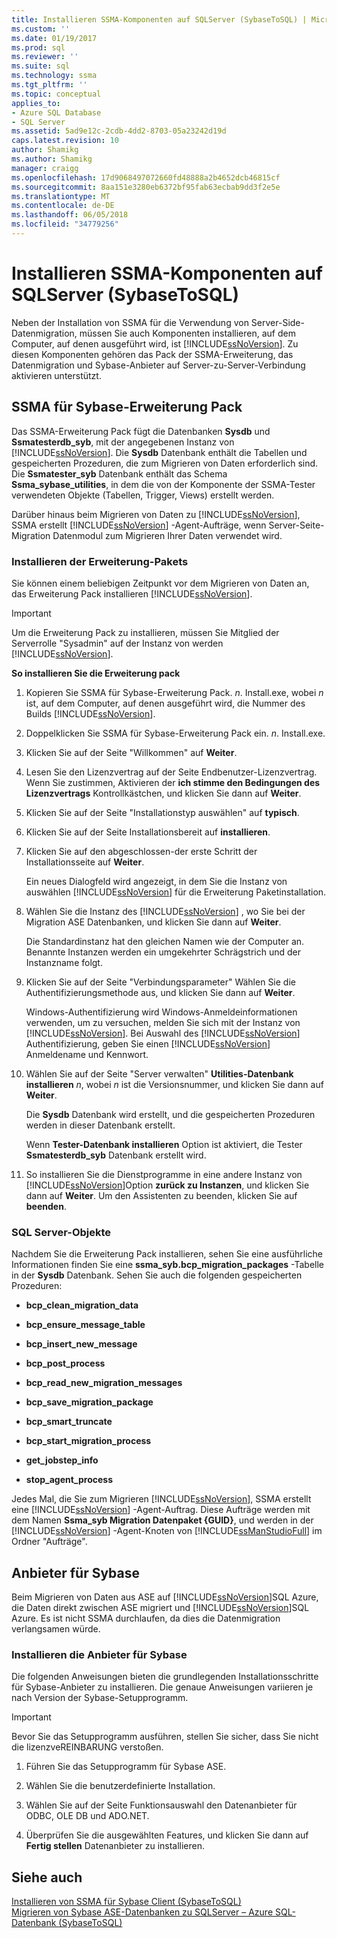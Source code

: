 ```yaml
---
title: Installieren SSMA-Komponenten auf SQLServer (SybaseToSQL) | Microsoft Docs
ms.custom: ''
ms.date: 01/19/2017
ms.prod: sql
ms.reviewer: ''
ms.suite: sql
ms.technology: ssma
ms.tgt_pltfrm: ''
ms.topic: conceptual
applies_to:
- Azure SQL Database
- SQL Server
ms.assetid: 5ad9e12c-2cdb-4dd2-8703-05a23242d19d
caps.latest.revision: 10
author: Shamikg
ms.author: Shamikg
manager: craigg
ms.openlocfilehash: 17d9068497072660fd48888a2b4652dcb46815cf
ms.sourcegitcommit: 8aa151e3280eb6372bf95fab63ecbab9dd3f2e5e
ms.translationtype: MT
ms.contentlocale: de-DE
ms.lasthandoff: 06/05/2018
ms.locfileid: "34779256"
---
```

# <a name="installing-ssma-components-on-sql-server-sybasetosql"></a>Installieren SSMA-Komponenten auf SQLServer (SybaseToSQL)
Neben der Installation von SSMA für die Verwendung von Server-Side-Datenmigration, müssen Sie auch Komponenten installieren, auf dem Computer, auf denen ausgeführt wird, ist [!INCLUDE[ssNoVersion](../../includes/ssnoversion_md.md)]. Zu diesen Komponenten gehören das Pack der SSMA-Erweiterung, das Datenmigration und Sybase-Anbieter auf Server-zu-Server-Verbindung aktivieren unterstützt.  
  
## <a name="ssma-for-sybase-extension-pack"></a>SSMA für Sybase-Erweiterung Pack  
Das SSMA-Erweiterung Pack fügt die Datenbanken **Sysdb** und **Ssmatesterdb_syb**, mit der angegebenen Instanz von [!INCLUDE[ssNoVersion](../../includes/ssnoversion_md.md)]. Die **Sysdb** Datenbank enthält die Tabellen und gespeicherten Prozeduren, die zum Migrieren von Daten erforderlich sind. Die **Ssmatester_syb** Datenbank enthält das Schema **Ssma_sybase_utilities**, in dem die von der Komponente der SSMA-Tester verwendeten Objekte (Tabellen, Trigger, Views) erstellt werden.  
  
Darüber hinaus beim Migrieren von Daten zu [!INCLUDE[ssNoVersion](../../includes/ssnoversion_md.md)], SSMA erstellt [!INCLUDE[ssNoVersion](../../includes/ssnoversion_md.md)] -Agent-Aufträge, wenn Server-Seite-Migration Datenmodul zum Migrieren Ihrer Daten verwendet wird.  
  
### <a name="installing-the-extension-pack"></a>Installieren der Erweiterung-Pakets  
Sie können einem beliebigen Zeitpunkt vor dem Migrieren von Daten an, das Erweiterung Pack installieren [!INCLUDE[ssNoVersion](../../includes/ssnoversion_md.md)].  
  
> [!IMPORTANT]  
> Um die Erweiterung Pack zu installieren, müssen Sie Mitglied der Serverrolle "Sysadmin" auf der Instanz von werden [!INCLUDE[ssNoVersion](../../includes/ssnoversion_md.md)].  
  
**So installieren Sie die Erweiterung pack**  
  
1.  Kopieren Sie SSMA für Sybase-Erweiterung Pack. *n*. Install.exe, wobei *n* ist, auf dem Computer, auf denen ausgeführt wird, die Nummer des Builds [!INCLUDE[ssNoVersion](../../includes/ssnoversion_md.md)].  
  
2.  Doppelklicken Sie SSMA für Sybase-Erweiterung Pack ein. *n*. Install.exe.  
  
3.  Klicken Sie auf der Seite "Willkommen" auf **Weiter**.  
  
4.  Lesen Sie den Lizenzvertrag auf der Seite Endbenutzer-Lizenzvertrag. Wenn Sie zustimmen, Aktivieren der **ich stimme den Bedingungen des Lizenzvertrags** Kontrollkästchen, und klicken Sie dann auf **Weiter**.  
  
5.  Klicken Sie auf der Seite "Installationstyp auswählen" auf **typisch**.  
  
6.  Klicken Sie auf der Seite Installationsbereit auf **installieren**.  
  
7.  Klicken Sie auf den abgeschlossen-der erste Schritt der Installationsseite auf **Weiter**.  
  
    Ein neues Dialogfeld wird angezeigt, in dem Sie die Instanz von auswählen [!INCLUDE[ssNoVersion](../../includes/ssnoversion_md.md)] für die Erweiterung Paketinstallation.  
  
8.  Wählen Sie die Instanz des [!INCLUDE[ssNoVersion](../../includes/ssnoversion_md.md)] , wo Sie bei der Migration ASE Datenbanken, und klicken Sie dann auf **Weiter**.  
  
    Die Standardinstanz hat den gleichen Namen wie der Computer an. Benannte Instanzen werden ein umgekehrter Schrägstrich und der Instanzname folgt.  
  
9. Klicken Sie auf der Seite "Verbindungsparameter" Wählen Sie die Authentifizierungsmethode aus, und klicken Sie dann auf **Weiter**.  
  
    Windows-Authentifizierung wird Windows-Anmeldeinformationen verwenden, um zu versuchen, melden Sie sich mit der Instanz von [!INCLUDE[ssNoVersion](../../includes/ssnoversion_md.md)]. Bei Auswahl des [!INCLUDE[ssNoVersion](../../includes/ssnoversion_md.md)] Authentifizierung, geben Sie einen [!INCLUDE[ssNoVersion](../../includes/ssnoversion_md.md)] Anmeldename und Kennwort.  
  
10. Wählen Sie auf der Seite "Server verwalten" **Utilities-Datenbank installieren** *n*, wobei *n* ist die Versionsnummer, und klicken Sie dann auf **Weiter**.  
  
    Die **Sysdb** Datenbank wird erstellt, und die gespeicherten Prozeduren werden in dieser Datenbank erstellt.  
  
    Wenn **Tester-Datenbank installieren** Option ist aktiviert, die Tester **Ssmatesterdb_syb** Datenbank erstellt wird.  
  
11. So installieren Sie die Dienstprogramme in eine andere Instanz von [!INCLUDE[ssNoVersion](../../includes/ssnoversion_md.md)]Option **zurück zu Instanzen**, und klicken Sie dann auf **Weiter**. Um den Assistenten zu beenden, klicken Sie auf **beenden**.  
  
### <a name="sql-server-database-objects"></a>SQL Server-Objekte  
Nachdem Sie die Erweiterung Pack installieren, sehen Sie eine ausführliche Informationen finden Sie eine **ssma_syb.bcp_migration_packages** -Tabelle in der **Sysdb** Datenbank. Sehen Sie auch die folgenden gespeicherten Prozeduren:  
  
-   **bcp_clean_migration_data**  
  
-   **bcp_ensure_message_table**  
  
-   **bcp_insert_new_message**  
  
-   **bcp_post_process**  
  
-   **bcp_read_new_migration_messages**  
  
-   **bcp_save_migration_package**  
  
-   **bcp_smart_truncate**  
  
-   **bcp_start_migration_process**  
  
-   **get_jobstep_info**  
  
-   **stop_agent_process**  
  
Jedes Mal, die Sie zum Migrieren [!INCLUDE[ssNoVersion](../../includes/ssnoversion_md.md)], SSMA erstellt eine [!INCLUDE[ssNoVersion](../../includes/ssnoversion_md.md)] -Agent-Auftrag. Diese Aufträge werden mit dem Namen **Ssma_syb Migration Datenpaket {GUID}**, und werden in der [!INCLUDE[ssNoVersion](../../includes/ssnoversion_md.md)] -Agent-Knoten von [!INCLUDE[ssManStudioFull](../../includes/ssmanstudiofull_md.md)] im Ordner "Aufträge".  
  
## <a name="sybase-providers"></a>Anbieter für Sybase  
Beim Migrieren von Daten aus ASE auf [!INCLUDE[ssNoVersion](../../includes/ssnoversion_md.md)]SQL Azure, die Daten direkt zwischen ASE migriert und [!INCLUDE[ssNoVersion](../../includes/ssnoversion_md.md)]SQL Azure. Es ist nicht SSMA durchlaufen, da dies die Datenmigration verlangsamen würde.  
  
### <a name="installing-the-sybase-providers"></a>Installieren die Anbieter für Sybase  
Die folgenden Anweisungen bieten die grundlegenden Installationsschritte für Sybase-Anbieter zu installieren. Die genaue Anweisungen variieren je nach Version der Sybase-Setupprogramm.  
  
> [!IMPORTANT]  
> Bevor Sie das Setupprogramm ausführen, stellen Sie sicher, dass Sie nicht die lizenzveREINBARUNG verstoßen.  
  
1.  Führen Sie das Setupprogramm für Sybase ASE.  
  
2.  Wählen Sie die benutzerdefinierte Installation.  
  
3.  Wählen Sie auf der Seite Funktionsauswahl den Datenanbieter für ODBC, OLE DB und ADO.NET.  
  
4.  Überprüfen Sie die ausgewählten Features, und klicken Sie dann auf **Fertig stellen** Datenanbieter zu installieren.  
  
## <a name="see-also"></a>Siehe auch  
[Installieren von SSMA für Sybase Client &#40;SybaseToSQL&#41;](../../ssma/sybase/installing-ssma-for-sybase-client-sybasetosql.md)  
[Migrieren von Sybase ASE-Datenbanken zu SQLServer – Azure SQL-Datenbank &#40;SybaseToSQL&#41;](../../ssma/sybase/migrating-sybase-ase-databases-to-sql-server-azure-sql-db-sybasetosql.md)  
  
